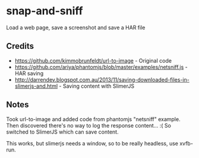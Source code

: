 # snap-and-sniff
Load a web page, save a screenshot and save a HAR file

## Credits

* https://github.com/kimmobrunfeldt/url-to-image - Original code
* https://github.com/ariya/phantomjs/blob/master/examples/netsniff.js - HAR saving
* http://darrendev.blogspot.com.au/2013/11/saving-downloaded-files-in-slimerjs-and.html - Saving content with SlimerJS

## Notes

Took url-to-image and added code from phantomjs "netsniff" example. Then discovered there's no way
to log the response content... :(   So switched to SlimerJS which can save content.

This works, but slimerjs needs a window, so to be really headless, use xvfb-run.


